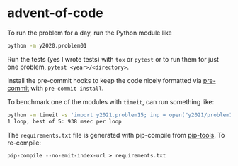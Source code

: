 # advent-of-code

To run the problem for a day, run the Python module like

```sh
python -m y2020.problem01
```

Run the tests (yes I wrote tests) with `tox` or `pytest` or to run them for just
one problem, `pytest <year>/<directory>`.

Install the pre-commit hooks to keep the code nicely formatted via
[pre-commit](https://pre-commit.com/) with `pre-commit install`.

To benchmark one of the modules with `timeit`, can run something like:

```sh
python -m timeit -s 'import y2021.problem15; inp = open("y2021/problem15/input").read(-1).strip()' 'y2021.problem15.part1(inp)'
1 loop, best of 5: 938 msec per loop
```

The `requirements.txt` file is generated with pip-compile from [pip-tools](https://pip-tools.readthedocs.io/en/latest/). To re-compile:

```
pip-compile --no-emit-index-url > requirements.txt
```
